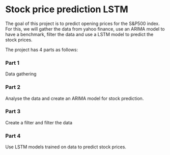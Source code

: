 # Stock price prediction LSTM
 
The goal of this project is to predict opening prices for the S&P500 index. For this, we will gather the data from yahoo finance, use an ARIMA model to have a benchmark, filter the data and use a LSTM model to predict the stock prices.

The project has 4 parts as follows:

### Part 1

Data gathering 

### Part 2

Analyse the data and create an ARIMA model for stock prediction.

### Part 3

Create a filter and filter the data

### Part 4

Use LSTM models trained on data to predict stock prices.